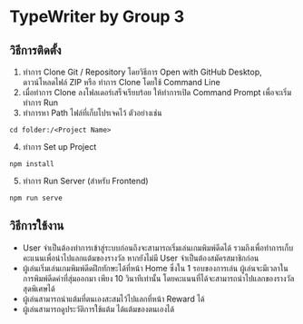 # TypeWriter by Group 3

## วิธีการติดตั้ง

1. ทำการ Clone Git / Repository โดยวิธีการ Open with GitHub Desktop, ดาวน์โหลดไฟล์ ZIP หรือ ทำการ Clone โดยใช้ Command Line
2. เมื่อทำการ Clone ลงโฟลเดอร์เสร็จเรียบร้อย ให้ทำการเปิด Command Prompt เพื่อจะเริ่มทำการ Run
3. ทำการหา Path ไฟล์ที่เก็บโปรเจคไว้ ตัวอย่างเช่น 
```
cd folder:/<Project Name>
```
4. ทำการ Set up Project
```
npm install
```
5. ทำการ Run Server (สำหรับ Frontend)
```
npm run serve
```


## วิธีการใช้งาน
* User จำเป็นต้องทำการเข้าสู่ระบบก่อนถึงจะสามารถเริ่มเล่นเกมพิมพ์ดีดได้ รวมถึงเพื่อทำการเก็บคะแนนเพื่อนำไปแลกแต้มของรางวัล หากยังไม่มี User จำเป็นต้องสมัครสมาชิกก่อน
* ผู้เล่นเริ่มเล่นเกมพิมพ์ดีดฝึกทักษะได้ที่หน้า Home ซึ่งใน 1 รอบของการเล่น ผู้เล่นจะมีเวลาในการพิมพ์ดีดคำที่สุ่มออกมา เพียง 10 วินาทีเท่านั้น โดยคะแนนที่ได้จะสามารถนำไปแลกของรางวัลสุดพิเศษได้
* ผู้เล่นสามารถนำแต้มที่ตนเองสะสมไว้ไปแลกที่หน้า Reward ได้
* ผู้เล่นสามารถดูประวัติการใช้แต้ม ได้แต้มของตนเองได้
 